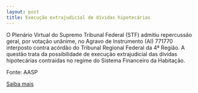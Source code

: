 ```yaml
---
layout: post
title: Execução extrajudicial de dívidas hipotecárias
---
```

<p>O Plenário Virtual do Supremo Tribunal Federal (STF) admitiu repercussão geral, por votação unânime, no Agravo de Instrumento (AI) 771770 interposto contra acórdão do Tribunal Regional Federal da 4ª Região. A questão trata da possibilidade de execução extrajudicial das dívidas hipotecárias contraídas no regime do Sistema Financeiro da Habitação. </p><p>Fonte: AASP</p><p><a href="http://www.aasp.org.br/aasp/imprensa/clipping/cli_noticia.asp?idnot=7262" target="_blank">Saiba mais </a></p>
